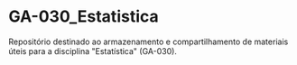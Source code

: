 # GA-030_Estatistica
Repositório destinado ao armazenamento e compartilhamento de materiais úteis para a disciplina "Estatística" (GA-030).

